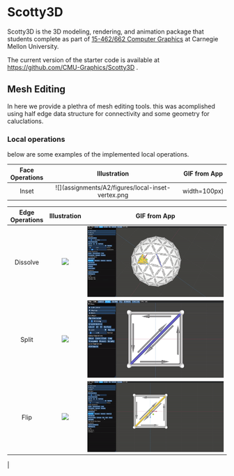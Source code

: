# Scotty3D

Scotty3D is the 3D modeling, rendering, and animation package that students complete as part of [15-462/662 Computer Graphics](http://15462.courses.cs.cmu.edu) at Carnegie Mellon University.

The current version of the starter code is available at https://github.com/CMU-Graphics/Scotty3D .

## Mesh Editing
In here we provide a plethra of mesh editing tools.
this was acomplished using half edge data structure for connectivity and some geometry for caluclations.

### Local operations

below are some examples of the implemented local operations.

| Face<br />Operations |            Illustration            |            GIF from App            |
| :------------------: | :--------------------------------: | :--------------------------------: |
|        Inset         | ![](assignments/A2/figures/local-inset-vertex.png |width=100px) | ![](gifs/inset_vertex.gif) |

| Edge<br />Operations |            Illustration            |                    GIF from App                     |
| :------------------: | :--------------------------------: | :-------------------------------------------------: |
|       Dissolve       | ![](assignments/A2/figures/local-dissolve-edge.png) | ![](gifs/dissolve_edge.gif) |
|        Split         | ![](assignments/A2/figures/local-split-edge.png) | ![](gifs/split.gif) |
|         Flip         | ![](assignments/A2/figures/local-flip-edge.png) | ![](gifs/flip_edge.gif) |

|

